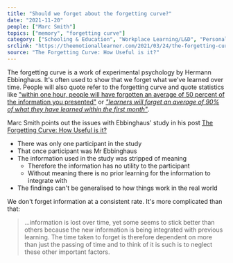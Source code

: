 ```yaml
---
title: "Should we forget about the forgetting curve?"
date: "2021-11-20"
people: ["Marc Smith"]
topics: ["memory", "forgetting curve"]
category: ["Schooling & Education", "Workplace Learning/L&D", "Personal Learning"]
srclink: "https://theemotionallearner.com/2021/03/24/the-forgetting-curve-how-useful-is-it/"
source: "The Forgetting Curve: How Useful is it?"
---
```

The forgetting curve is a work of experimental psychology by Hermann Ebbinghaus. It's often used to show that we forget what we've learned over time. People will also quote refer to the forgetting curve and quote statistics like ["within one hour, people will have forgotten an average of 50 percent of the information you presented"](https://learningsolutionsmag.com/articles/1379/brain-science-the-forgetting-curvethe-dirty-secret-of-corporate-training) or _["learners will forget an average of 90% of what they have learned within the first month"](https://www.growthengineering.co.uk/what-is-the-forgetting-curve/)_.

Marc Smith points out the issues with Ebbinghaus' study in his post [The Forgetting Curve: How Useful is it?](https://theemotionallearner.com/2021/03/24/the-forgetting-curve-how-useful-is-it/)

- There was only one participant in the study
- That once participant was Mr Ebbinghaus
- The information used in the study was stripped of meaning
	- Therefore the information has no utility to the participant
	- Without meaning there is no prior learning for the information to integrate with
- The findings can't be generalised to how things work in the real world

We don't forget information at a consistent rate. It's more complicated than that:

> ...information is lost over time, yet some seems to stick better than others because the new information is being integrated with previous learning. The time taken to forget is therefore dependent on more than just the passing of time and to think of it is such is to neglect these other important factors.
